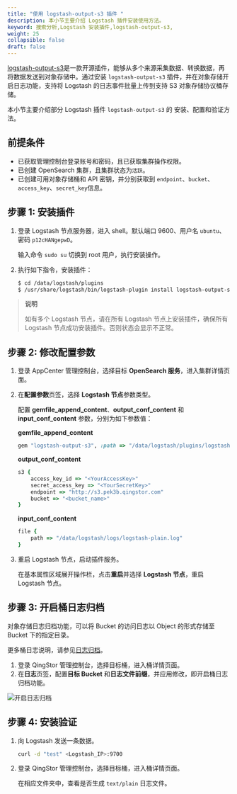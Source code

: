 ```yaml
---
title: "使用 logstash-output-s3 插件 "
description: 本小节主要介绍 Logstash 插件安装使用方法。
keyword: 搜索分析,Logstash 安装插件,logstash-output-s3,
weight: 25
collapsible: false
draft: false
---
```


[logstash-output-s3](https://www.elastic.co/guide/en/logstash/6.8/plugins-outputs-s3.html)是一款开源插件，能够从多个来源采集数据、转换数据，再将数据发送到对象存储中。通过安装 `logstash-output-s3` 插件，并在对象存储开启日志功能，支持将 Logstash 的日志事件批量上传到支持 S3 对象存储协议桶存储。

本小节主要介绍部分 Logstash 插件 `logstash-output-s3` 的 安装、配置和验证方法。

## 前提条件

- 已获取管理控制台登录账号和密码，且已获取集群操作权限。
- 已创建 OpenSearch 集群，且集群状态为`活跃`。
- 已创建可用对象存储桶和 API 密钥，并分别获取到 `endpoint`、`bucket`、`access_key`、`secret_key`信息。

## 步骤 1: 安装插件

1. 登录 Logstash 节点服务器，进入 shell。默认端口 9600、用户名 `ubuntu`、密码 `p12cHANgepwD`。

   输入命令 `sudo su` 切换到 root 用户，执行安装操作。

2. 执行如下指令，安装插件：

   ```bash
   $ cd /data/logstash/plugins
   $ /usr/share/logstash/bin/logstash-plugin install logstash-output-s3
   ```

> **说明**
>
> 如有多个 Logstash 节点，请在所有 Logstash 节点上安装插件，确保所有 Logstash 节点成功安装插件。否则状态会显示不正常。

## 步骤 2: 修改配置参数

1. 登录 AppCenter 管理控制台，选择目标 **OpenSearch 服务**，进入集群详情页面。
2. 在**配置参数**页签，选择 **Logstash 节点**参数类型。
   
   配置 **gemfile_append_content**、**output_conf_content** 和 **input_conf_content** 参数，分别为如下参数值：

   **gemfile_append_content**

   ```ruby
   gem "logstash-output-s3", :path => "/data/logstash/plugins/logstash-output-s3"
   ```

   **output_conf_content**

   ```ruby
   s3 {
       access_key_id => "<YourAccessKey>"
       secret_access_key => "<YourSecretKey>"
       endpoint => "http://s3.pek3b.qingstor.com"
       bucket => "<bucket_name>"
   }
   ```

   **input_conf_content**

   ```ruby
   file {
       path => "/data/logstash/logs/logstash-plain.log"
   }
   ```

3. 重启 Logstash 节点，启动插件服务。
   
   在基本属性区域展开操作栏，点击**重启**并选择 **Logstash 节点**，重启 Logstash 节点。

## 步骤 3: 开启桶日志归档

对象存储日志归档功能，可以将 Bucket 的访问日志以 Object 的形式存储至 Bucket 下的指定目录。

更多桶日志说明，请参见[日志归档](/storage/object-storage/manual/console/bucket_manage/logging/)。

1. 登录 QingStor 管理控制台，选择目标桶，进入桶详情页面。
2. 在**日志**页签，配置**目标 Bucket** 和**日志文件前缀**，并应用修改，即开启桶日志归档功能。

![开启日志归档](../../../_images/logstash_log_s3.png)

## 步骤 4: 安装验证

1. 向 Logstash 发送一条数据。

   ```bash
   curl -d "test" <Logstash_IP>:9700
   ```

2. 登录 QingStor 管理控制台，选择目标桶，进入桶详情页面。
   
   在相应文件夹中，查看是否生成 `text/plain` 日志文件。
